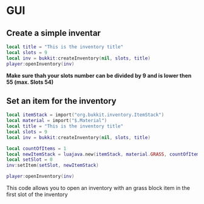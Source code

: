 # GUI

## Create a simple inventar

```lua
local title = "This is the inventory title"
local slots = 9
local inv = bukkit:createInventory(nil, slots, title)
player:openInventory(inv)
```
**Make sure thah your slots number can be divided by 9 and is lower then 55 (max. Slots 54)**

## Set an item for the inventory

```lua
local itemStack = import("org.bukkit.inventory.ItemStack")
local material = import("$.Material")
local title = "This is the inventory title"
local slots = 9
local inv = bukkit:createInventory(nil, slots, title)

local countOfItems = 1
local newItemStack = luajava.new(itemStack, material.GRASS, countOfItems, 0)
local setSlot = 0
inv:setItem(setSlot, newItemStack)

player:openInventory(inv)
```

This code allows you to open an inventory with an grass block item in the first slot of the inventory
